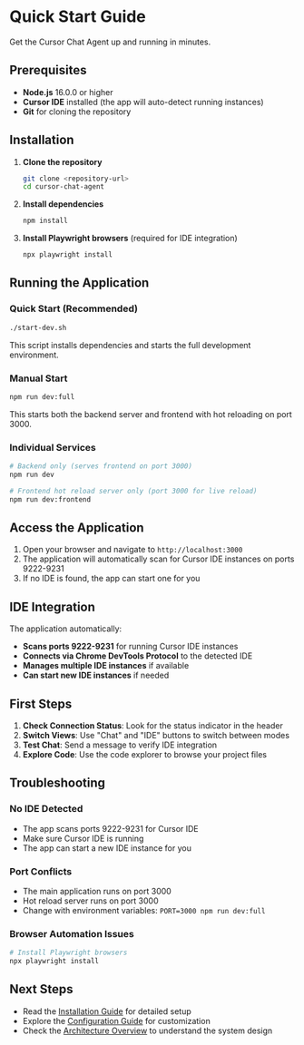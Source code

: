 # Quick Start Guide

Get the Cursor Chat Agent up and running in minutes.

## Prerequisites

- **Node.js** 16.0.0 or higher
- **Cursor IDE** installed (the app will auto-detect running instances)
- **Git** for cloning the repository

## Installation

1. **Clone the repository**
   ```bash
   git clone <repository-url>
   cd cursor-chat-agent
   ```

2. **Install dependencies**
   ```bash
   npm install
   ```

3. **Install Playwright browsers** (required for IDE integration)
   ```bash
   npx playwright install
   ```

## Running the Application

### Quick Start (Recommended)
```bash
./start-dev.sh
```
This script installs dependencies and starts the full development environment.

### Manual Start
```bash
npm run dev:full
```
This starts both the backend server and frontend with hot reloading on port 3000.

### Individual Services
```bash
# Backend only (serves frontend on port 3000)
npm run dev

# Frontend hot reload server only (port 3000 for live reload)
npm run dev:frontend
```

## Access the Application

1. Open your browser and navigate to `http://localhost:3000`
2. The application will automatically scan for Cursor IDE instances on ports 9222-9231
3. If no IDE is found, the app can start one for you

## IDE Integration

The application automatically:
- **Scans ports 9222-9231** for running Cursor IDE instances
- **Connects via Chrome DevTools Protocol** to the detected IDE
- **Manages multiple IDE instances** if available
- **Can start new IDE instances** if needed

## First Steps

1. **Check Connection Status**: Look for the status indicator in the header
2. **Switch Views**: Use "Chat" and "IDE" buttons to switch between modes
3. **Test Chat**: Send a message to verify IDE integration
4. **Explore Code**: Use the code explorer to browse your project files

## Troubleshooting

### No IDE Detected
- The app scans ports 9222-9231 for Cursor IDE
- Make sure Cursor IDE is running
- The app can start a new IDE instance for you

### Port Conflicts
- The main application runs on port 3000
- Hot reload server runs on port 3000
- Change with environment variables: `PORT=3000 npm run dev:full`

### Browser Automation Issues
```bash
# Install Playwright browsers
npx playwright install
```

## Next Steps

- Read the [Installation Guide](installation.md) for detailed setup
- Explore the [Configuration Guide](configuration.md) for customization
- Check the [Architecture Overview](../architecture/overview.md) to understand the system design 
